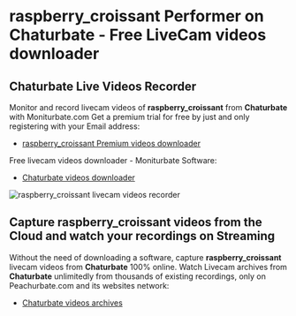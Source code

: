 # raspberry_croissant Performer on Chaturbate - Free LiveCam videos downloader

## Chaturbate Live Videos Recorder

Monitor and record livecam videos of **raspberry_croissant** from **Chaturbate** with Moniturbate.com
Get a premium trial for free by just and only registering with your Email address:
* [raspberry_croissant Premium videos downloader](https://moniturbate.com/request-demo-licence-key.html)

Free livecam videos downloader - Moniturbate Software:
* [Chaturbate videos downloader](https://moniturbate.com/moniturbate-download-software.html)

![raspberry_croissant livecam videos recorder](https://peachurnet.com/templates/moniturbate-software.png)


## Capture raspberry_croissant videos from the Cloud and watch your recordings on Streaming

Without the need of downloading a software, capture **raspberry_croissant** livecam videos from **Chaturbate** 100% online.
Watch Livecam archives from **Chaturbate** unlimitedly from thousands of existing recordings, only on Peachurbate.com and its websites network:
* [Chaturbate videos archives](https://peachurnet.com/)
